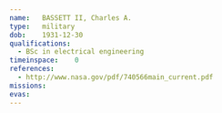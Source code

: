 ```yaml
---
name:	BASSETT II, Charles A.
type:	military
dob:	1931-12-30
qualifications:
  - BSc in electrical engineering
timeinspace:	0
references:
  - http://www.nasa.gov/pdf/740566main_current.pdf
missions:
evas:
---
```


